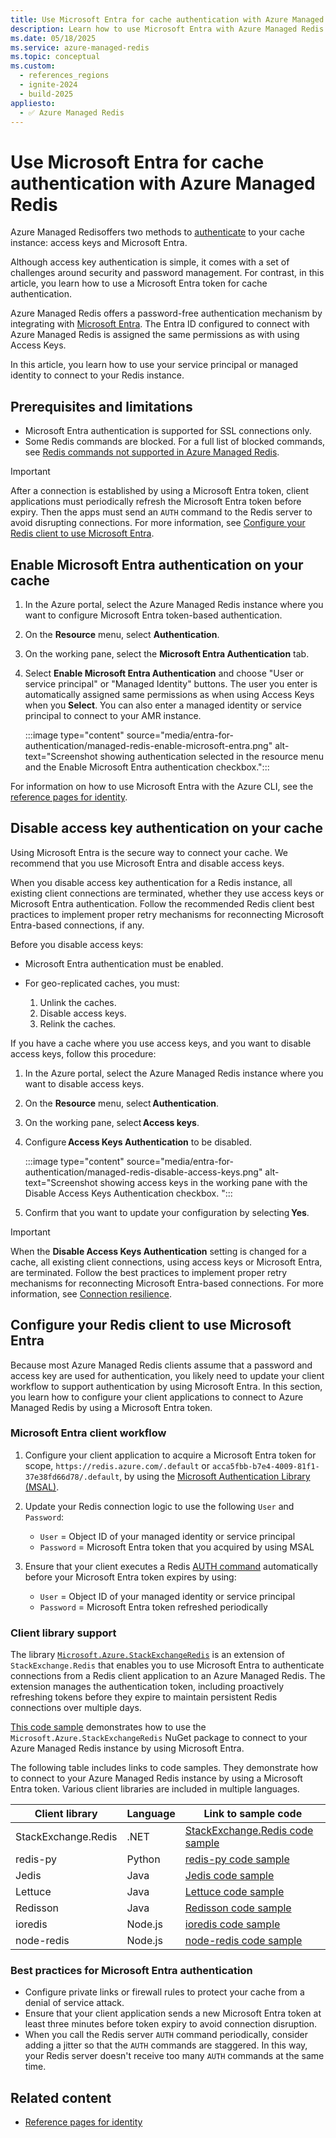 ```yaml
---
title: Use Microsoft Entra for cache authentication with Azure Managed Redis
description: Learn how to use Microsoft Entra with Azure Managed Redis.
ms.date: 05/18/2025
ms.service: azure-managed-redis
ms.topic: conceptual
ms.custom:
  - references_regions
  - ignite-2024
  - build-2025
appliesto:
  - ✅ Azure Managed Redis
---
```


# Use Microsoft Entra for cache authentication with Azure Managed Redis

Azure Managed Redisoffers two methods to [authenticate](configure.md#authentication) to your cache instance: access keys and Microsoft Entra.

Although access key authentication is simple, it comes with a set of challenges around security and password management. For contrast, in this article, you learn how to use a Microsoft Entra token for cache authentication.

Azure Managed Redis offers a password-free authentication mechanism by integrating with [Microsoft Entra](/azure/active-directory/fundamentals/active-directory-whatis). The Entra ID configured to connect with Azure Managed Redis is assigned the same permissions as with using Access Keys. 

In this article, you learn how to use your service principal or managed identity to connect to your Redis instance.

## Prerequisites and limitations

- Microsoft Entra authentication is supported for SSL connections only.
- Some Redis commands are blocked. For a full list of blocked commands, see [Redis commands not supported in Azure Managed Redis](best-practices-client-libraries.md#blocked-commands).

> [!IMPORTANT]
> After a connection is established by using a Microsoft Entra token, client applications must periodically refresh the Microsoft Entra token before expiry. Then the apps must send an `AUTH` command to the Redis server to avoid disrupting connections. For more information, see [Configure your Redis client to use Microsoft Entra](#configure-your-redis-client-to-use-microsoft-entra).

## Enable Microsoft Entra authentication on your cache

1. In the Azure portal, select the Azure Managed Redis instance where you want to configure Microsoft Entra token-based authentication.

1. On the **Resource** menu, select **Authentication**.

1. On the working pane, select the **Microsoft Entra Authentication** tab.

1. Select **Enable Microsoft Entra Authentication** and choose "User or service principal" or "Managed Identity" buttons. The user you enter is automatically assigned same permissions as when using Access Keys when you **Select**. You can also enter a managed identity or service principal to connect to your AMR instance.

    :::image type="content" source="media/entra-for-authentication/managed-redis-enable-microsoft-entra.png" alt-text="Screenshot showing authentication selected in the resource menu and the Enable Microsoft Entra authentication checkbox.":::

For information on how to use Microsoft Entra with the Azure CLI, see the [reference pages for identity](/cli/azure/redis/identity).

## Disable access key authentication on your cache

Using Microsoft Entra is the secure way to connect your cache. We recommend that you use Microsoft Entra and disable access keys.

When you disable access key authentication for a Redis instance, all existing client connections are terminated, whether they use access keys or Microsoft Entra authentication. Follow the recommended Redis client best practices to implement proper retry mechanisms for reconnecting Microsoft Entra-based connections, if any.

Before you disable access keys:

- Microsoft Entra authentication must be enabled.
- For geo-replicated caches, you must:

   1. Unlink the caches.
   1. Disable access keys.
   1. Relink the caches.

If you have a cache where you use access keys, and you want to disable access keys, follow this procedure:

1. In the Azure portal, select the Azure Managed Redis instance where you want to disable access keys.

1. On the **Resource** menu, select **Authentication**.

1. On the working pane, select **Access keys**.

1. Configure **Access Keys Authentication** to be disabled.

   :::image type="content" source="media/entra-for-authentication/managed-redis-disable-access-keys.png" alt-text="Screenshot showing access keys in the working pane with the Disable Access Keys Authentication checkbox. ":::

1. Confirm that you want to update your configuration by selecting **Yes**.

> [!IMPORTANT]
> When the **Disable Access Keys Authentication** setting is changed for a cache, all existing client connections, using access keys or Microsoft Entra, are terminated. Follow the best practices to implement proper retry mechanisms for reconnecting Microsoft Entra-based connections. For more information, see [Connection resilience](best-practices-connection.md).

## Configure your Redis client to use Microsoft Entra

Because most Azure Managed Redis clients assume that a password and access key are used for authentication, you likely need to update your client workflow to support authentication by using Microsoft Entra. In this section, you learn how to configure your client applications to connect to Azure Managed Redis by using a Microsoft Entra token.

### Microsoft Entra client workflow

1. Configure your client application to acquire a Microsoft Entra token for scope, `https://redis.azure.com/.default` or `acca5fbb-b7e4-4009-81f1-37e38fd66d78/.default`, by using the [Microsoft Authentication Library (MSAL)](/azure/active-directory/develop/msal-overview).

1. Update your Redis connection logic to use the following `User` and `Password`:

   - `User` = Object ID of your managed identity or service principal
   - `Password` = Microsoft Entra token that you acquired by using MSAL

1. Ensure that your client executes a Redis [AUTH command](https://redis.io/commands/auth/) automatically before your Microsoft Entra token expires by using:

   - `User` = Object ID of your managed identity or service principal
   - `Password` = Microsoft Entra token refreshed periodically

### Client library support

The library [`Microsoft.Azure.StackExchangeRedis`](https://www.nuget.org/packages/Microsoft.Azure.StackExchangeRedis) is an extension of `StackExchange.Redis` that enables you to use Microsoft Entra to authenticate connections from a Redis client application to an Azure Managed Redis. The extension manages the authentication token, including proactively refreshing tokens before they expire to maintain persistent Redis connections over multiple days.

[This code sample](https://github.com/Azure/Microsoft.Azure.StackExchangeRedis) demonstrates how to use the `Microsoft.Azure.StackExchangeRedis` NuGet package to connect to your Azure Managed Redis instance by using Microsoft Entra.

The following table includes links to code samples. They demonstrate how to connect to your Azure Managed Redis instance by using a Microsoft Entra token. Various client libraries are included in multiple languages.

| Client library  | Language   | Link to sample code|
|----|----|----|
| StackExchange.Redis | .NET           | [StackExchange.Redis code sample](https://github.com/Azure/Microsoft.Azure.StackExchangeRedis)   |
| redis-py            | Python         | [redis-py code sample](https://aka.ms/redis/aad/sample-code/python)        |
| Jedis               | Java           | [Jedis code sample](https://aka.ms/redis/aad/sample-code/java-jedis)    |
| Lettuce             | Java           | [Lettuce code sample](https://aka.ms/redis/aad/sample-code/java-lettuce)  |
| Redisson            | Java           | [Redisson code sample](https://aka.ms/redis/aad/sample-code/java-redisson) |
| ioredis             | Node.js        | [ioredis code sample](https://aka.ms/redis/aad/sample-code/js-ioredis)    |
| node-redis          | Node.js        | [node-redis code sample](https://aka.ms/redis/aad/sample-code/js-noderedis)  |

### Best practices for Microsoft Entra authentication

- Configure private links or firewall rules to protect your cache from a denial of service attack.
- Ensure that your client application sends a new Microsoft Entra token at least three minutes before token expiry to avoid connection disruption.
- When you call the Redis server `AUTH` command periodically, consider adding a jitter so that the `AUTH` commands are staggered. In this way, your Redis server doesn't receive too many `AUTH` commands at the same time.

## Related content

- [Reference pages for identity](/cli/azure/redis/identity)
